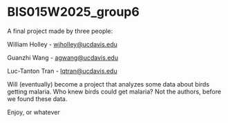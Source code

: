# BIS015W2025_group6

A final project made by three people:

William Holley -  wjholley@ucdavis.edu

Guanzhi Wang - agwang@ucdavis.edu

Luc-Tanton Tran - lqtran@ucdavis.edu

Will (eventually) become a project that analyzes some data about birds getting malaria.
Who knew birds could get malaria? Not the authors, before we found these data.

Enjoy, or whatever
